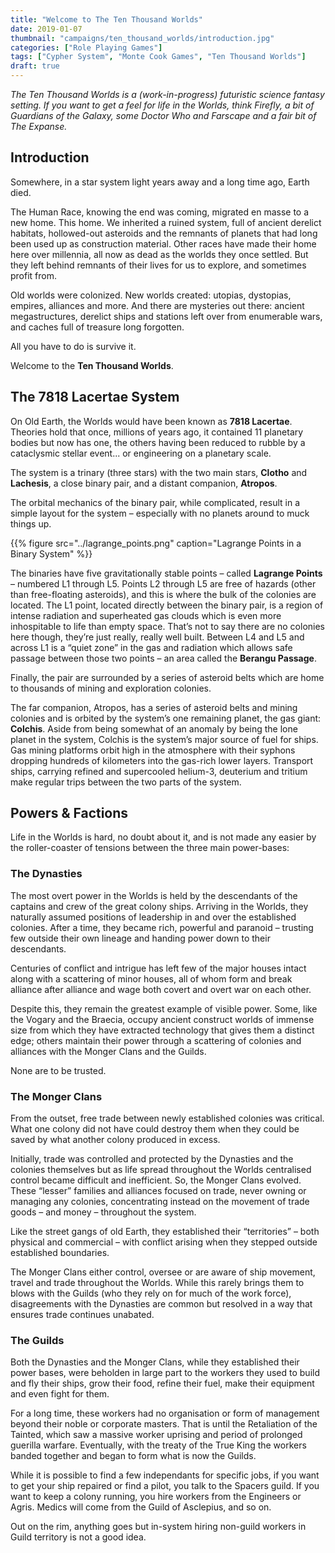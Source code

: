 ```yaml
---
title: "Welcome to The Ten Thousand Worlds"
date: 2019-01-07
thumbnail: "campaigns/ten_thousand_worlds/introduction.jpg"
categories: ["Role Playing Games"]
tags: ["Cypher System", "Monte Cook Games", "Ten Thousand Worlds"]
draft: true
---
```


_The Ten Thousand Worlds is a (work-in-progress) futuristic science fantasy setting. If you want to get a feel for life in the Worlds, think Firefly, a bit of Guardians of the Galaxy, some Doctor Who and Farscape and a fair bit of The Expanse._

## Introduction

Somewhere, in a star system light years away and a long time ago, Earth died.

The Human Race, knowing the end was coming, migrated en masse to a new home. This home. We inherited a ruined system, full of ancient derelict habitats, hollowed-out asteroids and the remnants of planets that had long been used up as construction material. Other races have made their home here over millennia, all now as dead as the worlds they once settled. But they left behind remnants of their lives for us to explore, and sometimes profit from.

Old worlds were colonized. New worlds created: utopias, dystopias, empires, alliances and more. And there are mysteries out there: ancient megastructures, derelict ships and stations left over from enumerable wars, and caches full of treasure long forgotten.

All you have to do is survive it.

Welcome to the **Ten Thousand Worlds**.

## The 7818 Lacertae System

On Old Earth, the Worlds would have been known as **7818 Lacertae**. Theories hold that once, millions of years ago, it contained 11 planetary bodies but now has one, the others having been reduced to rubble by a cataclysmic stellar event... or engineering on a planetary scale.

The system is a trinary (three stars) with the two main stars, **Clotho** and **Lachesis**, a close binary pair, and a distant companion, **Atropos**.

The orbital mechanics of the binary pair, while complicated, result in a simple layout for the system – especially with no planets around to muck things up.

{{% figure src="../lagrange_points.png" caption="Lagrange Points in a Binary System" %}}

The binaries have five gravitationally stable points – called **Lagrange Points** – numbered L1 through L5. Points L2 through L5 are free of hazards (other than free-floating asteroids), and this is where the bulk of the colonies are located.  The L1 point, located directly between the binary pair, is a region of intense radiation and superheated gas clouds which is even more inhospitable to life than empty space. That’s not to say there are no colonies here though, they’re just really, really well built. Between L4 and L5 and across L1 is a “quiet zone” in the gas and radiation which allows safe passage between those two points – an area called the **Berangu Passage**.

Finally, the pair are surrounded by a series of asteroid belts which are home to thousands of mining and exploration colonies.

The far companion, Atropos, has a series of asteroid belts and mining colonies and is orbited by the system’s one remaining planet, the gas giant: **Colchis**. Aside from being somewhat of an anomaly by being the lone planet in the system, Colchis is the system’s major source of fuel for ships. Gas mining platforms orbit high in the atmosphere with their syphons dropping hundreds of kilometers into the gas-rich lower layers. Transport ships, carrying refined and supercooled helium-3, deuterium and tritium make regular trips between the two parts of the system.

## Powers & Factions

Life in the Worlds is hard, no doubt about it, and is not made any easier by the roller-coaster of tensions between the three main power-bases:

### The Dynasties

The most overt power in the Worlds is held by the descendants of the captains and crew of the great colony ships. Arriving in the Worlds, they naturally assumed positions of leadership in and over the established colonies. After a time, they became rich, powerful and paranoid – trusting few outside their own lineage and handing power down to their descendants.

Centuries of conflict and intrigue has left few of the major houses intact along with a scattering of minor houses, all of whom form and break alliance after alliance and wage both covert and overt war on each other.

Despite this, they remain the greatest example of visible power. Some, like the Vogary and the Braecia, occupy ancient construct worlds of immense size from which they have extracted technology that gives them a distinct edge; others maintain their power through a scattering of colonies and alliances with the Monger Clans and the Guilds.

None are to be trusted.

### The Monger Clans

From the outset, free trade between newly established colonies was critical. What one colony did not have could destroy them when they could be saved by what another colony produced in excess.

Initially, trade was controlled and protected by the Dynasties and the colonies themselves but as life spread throughout the Worlds centralised control became difficult and inefficient. So, the Monger Clans evolved. These “lesser” families and alliances focused on trade, never owning or managing any colonies, concentrating instead on the movement of trade goods – and money – throughout the system.

Like the street gangs of old Earth, they established their “territories” – both physical and commercial – with conflict arising when they stepped outside established boundaries.

The Monger Clans either control, oversee or are aware of ship movement, travel and trade throughout the Worlds. While this rarely brings them to blows with the Guilds (who they rely on for much of the work force), disagreements with the Dynasties are common but resolved in a way that ensures trade continues unabated.

### The Guilds

Both the Dynasties and the Monger Clans, while they established their power bases, were beholden in large part to the workers they used to build and fly their ships, grow their food, refine their fuel, make their equipment and even fight for them.

For a long time, these workers had no organisation or form of management beyond their noble or corporate masters. That is until the Retaliation of the Tainted, which saw a massive worker uprising and period of prolonged guerilla warfare. Eventually, with the treaty of the True King the workers banded together and began to form what is now the Guilds.

While it is possible to find a few independants for specific jobs, if you want to get your ship repaired or find a pilot, you talk to the Spacers guild. If you want to keep a colony running, you hire workers from the Engineers or Agris. Medics will come from the Guild of Asclepius, and so on.

Out on the rim, anything goes but in-system hiring non-guild workers in Guild territory is not a good idea.